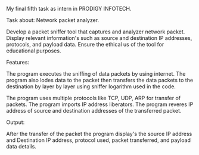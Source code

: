 My final fifth task as intern in PRODIGY INFOTECH.

Task about: Network packet analyzer.

Develop a packet sniffer tool that captures and analyzer network packet. Display relevant information's such as source and destination IP addresses, protocols, and payload data. Ensure the ethical us of the tool for educational purposes.

Features:

The program executes the sniffing of data packets by using internet. The program also lodes data to the packet then transfers the data packets to the destination by layer by layer using sniffer logarithm used in the code.

The program uses multiple protocols like TCP, UDP, ARP for transfer of packets. The program imports IP address liberators. The program reveres IP address of source and destination addresses of the transferred packet.

Output:

After the transfer of the packet the program display's the source IP address and Destination IP address, protocol used, packet transferred, and payload data details.
